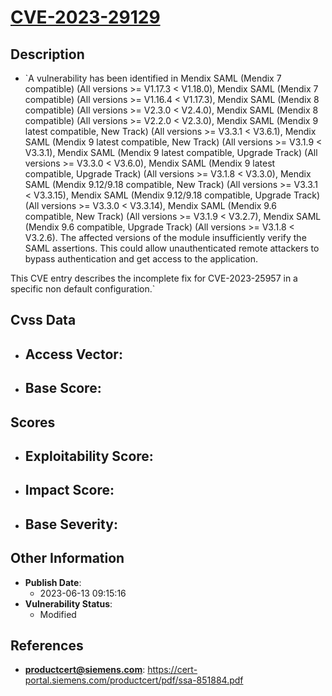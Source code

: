 
# [CVE-2023-29129](https://cve.mitre.org/cgi-bin/cvename.cgi?name=CVE-2023-29129)

## Description

- `A vulnerability has been identified in Mendix SAML (Mendix 7 compatible) (All versions >= V1.17.3 < V1.18.0), Mendix SAML (Mendix 7 compatible) (All versions >= V1.16.4 < V1.17.3), Mendix SAML (Mendix 8 compatible) (All versions >= V2.3.0 < V2.4.0), Mendix SAML (Mendix 8 compatible) (All versions >= V2.2.0 < V2.3.0), Mendix SAML (Mendix 9 latest compatible, New Track) (All versions >= V3.3.1 < V3.6.1), Mendix SAML (Mendix 9 latest compatible, New Track) (All versions >= V3.1.9 < V3.3.1), Mendix SAML (Mendix 9 latest compatible, Upgrade Track) (All versions >= V3.3.0 < V3.6.0), Mendix SAML (Mendix 9 latest compatible, Upgrade Track) (All versions >= V3.1.8 < V3.3.0), Mendix SAML (Mendix 9.12/9.18 compatible, New Track) (All versions >= V3.3.1 < V3.3.15), Mendix SAML (Mendix 9.12/9.18 compatible, Upgrade Track) (All versions >= V3.3.0 < V3.3.14), Mendix SAML (Mendix 9.6 compatible, New Track) (All versions >= V3.1.9 < V3.2.7), Mendix SAML (Mendix 9.6 compatible, Upgrade Track) (All versions >= V3.1.8 < V3.2.6). The affected versions of the module insufficiently verify the SAML assertions. This could allow unauthenticated remote attackers to bypass authentication and get access to the application.This CVE entry describes the incomplete fix for CVE-2023-25957 in a specific non default configuration.`

## Cvss Data

- **Access Vector**:
  - 
- **Base Score**:
  - 

## Scores

- **Exploitability Score**:
  - 
- **Impact Score**:
  - 
- **Base Severity**:
  - 

## Other Information

- **Publish Date**:
  - 2023-06-13 09:15:16
- **Vulnerability Status**:
  - Modified

## References

- **productcert@siemens.com**: https://cert-portal.siemens.com/productcert/pdf/ssa-851884.pdf
